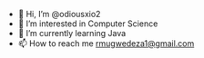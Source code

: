 - 👋 Hi, I’m @odiousxio2
- 👀 I’m interested in Computer Science
- 🌱 I’m currently learning Java
- 📫 How to reach me rmugwedeza1@gmail.com

<!---
odiousxio2/odiousxio2 is a ✨ special ✨ repository because its `README.md` (this file) appears on your GitHub profile.
You can click the Preview link to take a look at your changes.
--->

